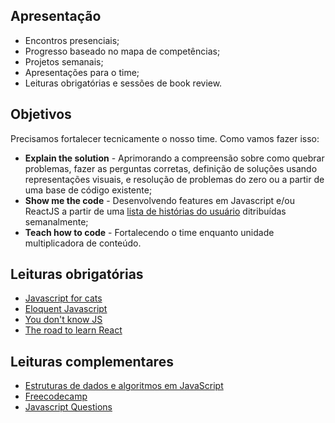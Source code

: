 ## Apresentação
- Encontros presenciais;
- Progresso baseado no mapa de competências;
- Projetos semanais;
- Apresentações para o time;
- Leituras obrigatórias e sessões de book review.

## Objetivos
Precisamos fortalecer tecnicamente o nosso time. Como vamos fazer isso:

- **Explain the solution** - Aprimorando a compreensão sobre como quebrar problemas, fazer as perguntas corretas, definição de soluções usando representações visuais, e resolução de problemas do zero ou a partir de uma base de código existente;
- **Show me the code** - Desenvolvendo features em Javascript e/ou ReactJS a partir de uma [lista de histórias do usuário](https://github.com/VaiNaWeb/treinamento-de-javascript/tree/master/projetos/lista.md) ditribuídas semanalmente;
- **Teach how to code** - Fortalecendo o time enquanto unidade multiplicadora de conteúdo.

## Leituras obrigatórias

- [Javascript for cats](http://jsforcats.com/)
- [Eloquent Javascript](https://github.com/braziljs/eloquente-javascript)
- [You don't know JS](https://github.com/cezaraugusto/You-Dont-Know-JS)
- [The road to learn React](https://leanpub.com/the-road-to-learn-react-portuguese)

## Leituras complementares

- [Estruturas de dados e algoritmos em JavaScript](https://www.amazon.com.br/Estruturas-Dados-Algoritmos-Javascript-Habilidades/dp/8575225537?tag=goog0ef-20&smid=A1ZZFT5FULY4LN&ascsubtag=go_726685122_54292137521_242594579893_pla-395601669085_c_)
- [Freecodecamp](https://learn.freecodecamp.org/javascript-algorithms-and-data-structures/basic-javascript/)
- [Javascript Questions](https://github.com/lydiahallie/javascript-questions)
